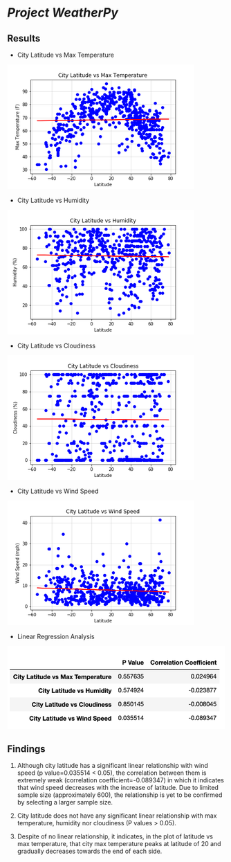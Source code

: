 # *__Project WeatherPy__*
## __Results__
* City Latitude vs Max Temperature

![City Latitude vs Max Temperature](https://github.com/hanyang2019/Homework-6-Python-API/blob/master/l_mf.png?raw=true)
* City Latitude vs Humidity

![City Latitude vs Humidity](https://github.com/hanyang2019/Homework-6-Python-API/blob/master/l_h.png?raw=true)
* City Latitude vs Cloudiness

![City Latitude vs Cloudiness](https://github.com/hanyang2019/Homework-6-Python-API/blob/master/l_c.png?raw=true)
* City Latitude vs Wind Speed 

![City Latitude vs Wind Speed ](https://github.com/hanyang2019/Homework-6-Python-API/blob/master/l_w.png?raw=true)
* Linear Regression Analysis

![Linear Regression Analysis](https://github.com/hanyang2019/Homework-6-Python-API/blob/master/linear%20regression.png?raw=true)
## __Findings__
1.	Although city latitude has a significant linear relationship with wind speed (p value=0.035514 < 0.05), the correlation between them is extremely weak (correlation coefficient=-0.089347) in which it indicates that wind speed decreases with the increase of latitude. Due to limited sample size (approximately 600), the relationship is yet to be confirmed by selecting a larger sample size.

2.	City latitude does not have any significant linear relationship with max temperature, humidity nor cloudiness (P values > 0.05). 

3.	Despite of no linear relationship, it indicates, in the plot of latitude vs max temperature, that city max temperature peaks at latitude of 20 and gradually decreases towards the end of each side.
